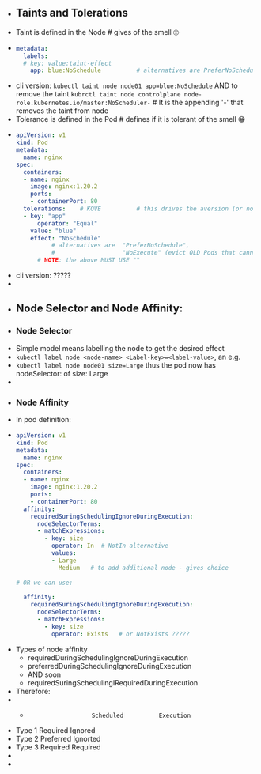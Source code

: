 - ## Taints and Tolerations
- Taint is defined in the Node # gives of the smell 🙄
- ```yaml
  metadata:
    labels:
  	# key: value:taint-effect
      app: blue:NoSchedule      	# alternatives are PreferNoSchedule, NoExecute
  ```
- cli version: `kubectl taint node node01 app=blue:NoSchedule` AND to remove the taint `kubrctl taint node controlplane node-role.kubernetes.io/master:NoScheduler-`       # It is the appending '-' that removes the taint from node
- Tolerance is defined in the Pod  # defines if it is tolerant of the smell 😁
- ```yaml
  apiVersion: v1
  kind: Pod
  metadata:
    name: nginx
  spec:
    containers:
    - name: nginx
      image: nginx:1.20.2
      ports:
      - containerPort: 80
    tolerations:	# KOVE			# this drives the aversion (or not) to assoc with Node
    - key: "app"
    	operator: "Equal"
      value: "blue"
      effect: "NoSchedule"	
      		# alternatives are	"PreferNoSchedule", 
      		#					"NoExecute" (evict OLD Pods that cannot tolerate the taint)
      	# NOTE: the above MUST USE ""
  
  ```
- cli version: ?????
-
- ## Node Selector and Node Affinity:
- ### Node Selector
- Simple model means labelling the node to get the desired effect
- `kubectl label node <node-name> <Label-key>=<label-value>`, an e.g.
- `kubectl label node node01 size=Large` thus the pod now has nodeSelector: of size: Large
-
- ### Node Affinity
- In pod definition:
- ```yaml
  apiVersion: v1                                    
  kind: Pod                                         
  metadata:                                         
    name: nginx                                     
  spec:                                             
    containers:                                     
    - name: nginx                                   
      image: nginx:1.20.2                           
      ports:                                        
      - containerPort: 80                           
    affinity:                                       
      requiredSuringSchedulingIgnoreDuringExecution:          
        nodeSelectorTerms:                          
        - matchExpressions:                         
          - key: size                               
            operator: In  # NotIn alternative                 
            values:                                 
            - Large                                 
              Medium   # to add additional node - gives choice
                                                    
  # OR we can use:                                  
                                                    
    affinity:                                       
      requiredSuringSchedulingIgnoreDuringExecution:
        nodeSelectorTerms:                          
        - matchExpressions:                         
          - key: size                               
            operator: Exists   # or NotExists ?????
  
  ```
- Types of node affinity
	- requiredDuringSchedulingIgnoreDuringExecution
	- preferredDuringSchedulingIgnoreDuringExecution
	- AND soon
	- requiredSuringSchedulingIRequiredDuringExecution
- Therefore:
- -                       Scheduled          Execution
- Type 1                                     Required               Ignored
- Type 2                                   Preferred                        Ignorted
- Type 3                         Required                      Required
-
-